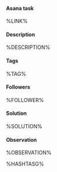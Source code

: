 #### Asana task
%LINK%

#### Description
%DESCRIPTION%
#### Tags
%TAG%
#### Followers
%FOLLOWER%

#### Solution
%SOLUTION%

#### Observation
%OBSERVATION%

%HASHTASG%